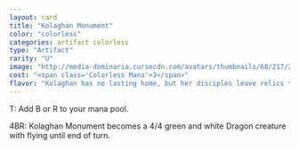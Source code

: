 ```yaml
---
layout: card
title: "Kolaghan Monument"
color: "colorless"
categories: artifact colorless
type: "Artifact"
rarity: "U"
image: "http://media-dominaria.cursecdn.com/avatars/thumbnails/68/217/200/283/635616656791953080.png"
cost: "<span class='Colorless Mana'>3</span>"
flavor: "Kolaghan has no lasting home, but her disciples leave relics to mark her conquests."
---
```


<span class="Tap">T</span>: Add <span class="Black Mana">B</span> or <span class="Red Mana">R</span> to your mana pool.

<span class="Colorless Mana">4</span><span class="Black Mana">B</span><span class="Red Mana">R</span>: Kolaghan Monument becomes a 4/4 green and white Dragon creature with flying until end of turn.
